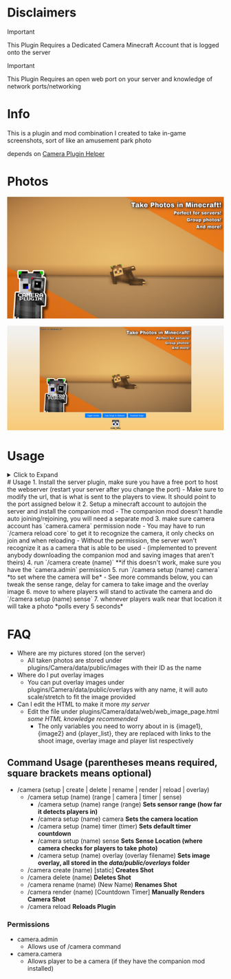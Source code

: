 # Disclaimers
>[!IMPORTANT]
>This Plugin Requires a Dedicated Camera Minecraft Account that is logged onto the server

>[!IMPORTANT]
>This Plugin Requires an open web port on your server and knowledge of network ports/networking

# Info
This is a plugin and mod combination I created to take in-game screenshots, sort of like an amusement park photo

depends on [Camera Plugin Helper](https://github.com/Chilllyy/CameraPluginHelper)

# Photos
![Promotional Photo 1](https://raw.githubusercontent.com/Chilllyy/CameraPlugin/refs/heads/master/media/promo_photo_1.png)

![View of default webpage](https://raw.githubusercontent.com/Chilllyy/CameraPlugin/refs/heads/master/media/webpage_photo.png)

# Usage
<details>
    <summary>Click to Expand</summary>
    <ul>
        <li>
            1. Install the server plugin, make sure you have a free port to host the webserver (restart your server after you change the port)
            <sub>Make sure to modify the url, that is what is sent to the players to view. It should point to the port assigned below it</sub>
        </li>
    </ul>
</details>
# Usage
1. Install the server plugin, make sure you have a free port to host the webserver (restart your server after you change the port)
   - Make sure to modify the url, that is what is sent to the players to view. It should point to the port assigned below it
2. Setup a minecraft account to autojoin the server and install the companion mod
   - The companion mod doesn't handle auto joining/rejoining, you will need a separate mod
3. make sure camera account has `camera.camera` permission node
   - You may have to run `/camera reload core` to get it to recognize the camera, it only checks on join and when reloading
   - Without the permission, the server won't recognize it as a camera that is able to be used
     - (implemented to prevent anybody downloading the companion mod and saving images that aren't theirs)
4. run `/camera create (name)` **if this doesn't work, make sure you have the `camera.admin` permission
5. run `/camera setup (name) camera` *to set where the camera will be*
   - See more commands below, you can tweak the sense range, delay for camera to take image and the overlay image
6. move to where players will stand to activate the camera and do `/camera setup (name) sense`
7. whenever players walk near that location it will take a photo *polls every 5 seconds*

# FAQ
- Where are my pictures stored (on the server) 
  - All taken photos are stored under plugins/Camera/data/public/images with their ID as the name
- Where do I put overlay images
  - You can put overlay images under plugins/Camera/data/public/overlays with any name, it will auto scale/stretch to fit the image provided
- Can I edit the HTML to make it more *my server*
  - Edit the file under plugins/Camera/data/web/web_image_page.html *some HTML knowledge recommended*
    - The only variables you need to worry about in is {image1}, {image2} and {player_list}, they are replaced with links to the shoot image, overlay image and player list respectively


## Command Usage (parentheses means required, square brackets means optional)
- /camera (setup | create | delete | rename | render | reload | overlay)
  - /camera setup (name) (range | camera | timer | sense)
    - /camera setup (name) range (range) **Sets sensor range (how far it detects players in)**
    - /camera setup (name) camera **Sets the camera location**
    - /camera setup (name) timer (timer) **Sets default timer countdown**
    - /camera setup (name) sense **Sets Sense Location (where camera checks for players to take photo)**
    - /camera setup (name) overlay (overlay filename) **Sets image overlay, all stored in the *data/public/overlays* folder**
  - /camera create (name) [static] **Creates Shot**
  - /camera delete (name) **Deletes Shot**
  - /camera rename (name) (New Name) **Renames Shot**
  - /camera render (name) [Countdown Timer] **Manually Renders Camera Shot**
  - /camera reload **Reloads Plugin**

### Permissions
- camera.admin
  - Allows use of /camera command
- camera.camera
  - Allows player to be a camera (if they have the companion mod installed)